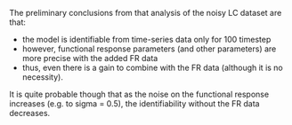 The preliminary conclusions from that analysis of the noisy LC dataset are that:
* the model is identifiable from time-series data only for 100 timestep
* however, functional response parameters (and other parameters) are more precise with the added FR data
* thus, even there is a gain to combine with the FR data (although it is no necessity). 

It is quite probable though that as the noise on the functional response increases (e.g. to sigma = 0.5), the identifiability without the FR data decreases. 


